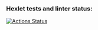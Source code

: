 ### Hexlet tests and linter status:
[![Actions Status](https://github.com/Anna2014-J/qa-engineer-project-84/actions/workflows/hexlet-check.yml/badge.svg)](https://github.com/Anna2014-J/qa-engineer-project-84/actions)